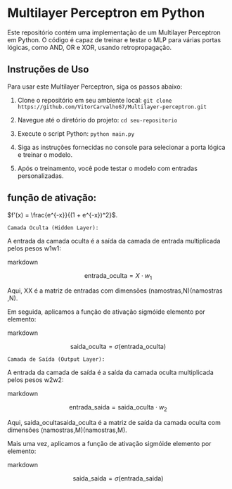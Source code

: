 # Multilayer Perceptron em Python

Este repositório contém uma implementação de um Multilayer Perceptron em Python. O código é capaz de treinar e testar o MLP para várias portas lógicas, como AND, OR e XOR, usando retropropagação.

## Instruções de Uso

Para usar este Multilayer Perceptron, siga os passos abaixo:

1. Clone o repositório em seu ambiente local:
```git clone https://github.com/VitorCarvalho67/Multilayer-perceptron.git```

2. Navegue até o diretório do projeto:
```cd seu-repositorio```

3. Execute o script Python:
```python main.py```

4. Siga as instruções fornecidas no console para selecionar a porta lógica e treinar o modelo.

5. Após o treinamento, você pode testar o modelo com entradas personalizadas.

## função de ativação:

$f'(x) = \frac{e^{-x}}{(1 + e^{-x})^2}$.

    Camada Oculta (Hidden Layer):

A entrada da camada oculta é a saída da camada de entrada multiplicada pelos pesos w1w1​:

markdown

$$
\text{entrada\_oculta} = X \cdot w_1
$$

Aqui, XX é a matriz de entradas com dimensões (namostras,N)(namostras​,N).

Em seguida, aplicamos a função de ativação sigmóide elemento por elemento:

markdown

$$
\text{saida\_oculta} = \sigma(\text{entrada\_oculta})
$$

    Camada de Saída (Output Layer):

A entrada da camada de saída é a saída da camada oculta multiplicada pelos pesos w2w2​:

markdown

$$
\text{entrada\_saida} = \text{saida\_oculta} \cdot w_2
$$

Aqui, saida_ocultasaida_oculta é a matriz de saída da camada oculta com dimensões (namostras,M)(namostras​,M).

Mais uma vez, aplicamos a função de ativação sigmóide elemento por elemento:

markdown

$$
\text{saida\_saida} = \sigma(\text{entrada\_saida})
$$

